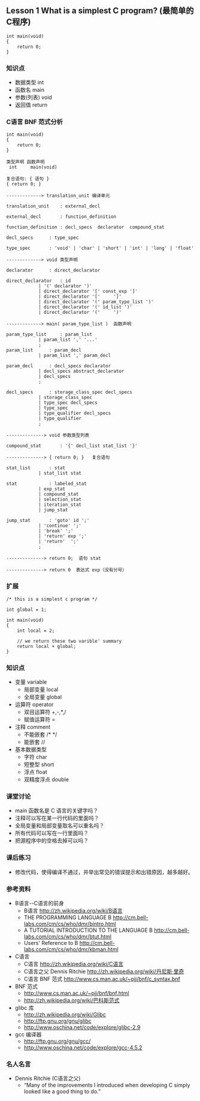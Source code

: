 ## Lesson 1 What is a simplest C program? (最简单的C程序)
	int main(void)
	{
		return 0;
	}

### 知识点
* 数据类型 int 
* 函数名 main 
* 参数(列表) void 
* 返回值 return 

### C语言 BNF 范式分析
	
	int main(void)
	{
		return 0;
	}
	
	类型声明 函数声明
	 int     main(void)
	 
	复合语句: { 语句 }
	{ return 0; }
	
	-------------> translation_unit 编译单元
	
	translation_unit	: external_decl
	
	external_decl		: function_definition
	
	function_definition	: decl_specs  declarator  compound_stat
				
	decl_specs		: type_spec
	
	type_spec		: 'void' | 'char' | 'short' | 'int' | 'long' | 'float'
	
	-------------> void	类型声明
	
	declarator		: direct_declarator
	
	direct_declarator	: id
				| '(' declarator ')'
				| direct_declarator '[' const_exp ']'
				| direct_declarator '['		']'
				| direct_declarator '(' param_type_list ')'
				| direct_declarator '(' id_list ')'
				| direct_declarator '('		')'
	
	-------------> main( param_type_list )	函数声明
	
	param_type_list		: param_list
				| param_list ',' '...'
				;
	param_list		: param_decl
				| param_list ',' param_decl
	
	param_decl		: decl_specs declarator
				| decl_specs abstract_declarator
				| decl_specs
				;
	
	decl_specs		: storage_class_spec decl_specs
				| storage_class_spec
				| type_spec decl_specs
				| type_spec
				| type_qualifier decl_specs
				| type_qualifier
				;
	
	--------------> void 参数类型列表
	
	compound_stat		: '{' decl_list stat_list '}'
	
	--------------> { return 0; }	复合语句
	
	stat_list		: stat
				| stat_list stat
	
	stat			: labeled_stat
				| exp_stat
				| compound_stat
				| selection_stat
				| iteration_stat
				| jump_stat
	
	jump_stat		: 'goto' id ';'
				| 'continue' ';'
				| 'break' ';'
				| 'return' exp ';'
				| 'return'	';'
				;
	
	--------------> return 0;  语句 stat
	
	--------------> return 0  表达式 exp（没有分号）

### 扩展

	/* this is a simplest c program */

	int global = 1;

	int main(void)
	{
		int local = 2;

		// we return these two varible' summary 
		return local + global;
	}
	
### 知识点
* 变量 variable
	- 局部变量 local
	- 全局变量 global
* 运算符 operator
	- 双目运算符 +,-,*,/
	- 赋值运算符 =
* 注释 comment 
	- 不能嵌套 /* */
	- 能嵌套 //
* 基本数据类型 
	- 字符 char
	- 短整型 short
	- 浮点 float 
	- 双精度浮点 double
	
### 课堂讨论
* main 函数名是 C 语言的关键字吗？
* 注释可以写在某一行代码的里面吗？
* 全局变量和局部变量取名可以重名吗？
* 所有代码可以写在一行里面吗？
* 把源程序中的空格去掉可以吗？ 
	
### 课后练习
* 修改代码，使得编译不通过，并举出常见的错误提示和出错原因，越多越好。
	
### 参考资料
* B语言--C语言的前身
	- B语言 <http://zh.wikipedia.org/wiki/B语言>
	- THE PROGRAMMING LANGUAGE B <http://cm.bell-labs.com/cm/cs/who/dmr/bintro.html>
	- A TUTORIAL INTRODUCTION TO THE LANGUAGE B <http://cm.bell-labs.com/cm/cs/who/dmr/btut.html>
	- Users' Reference to B <http://cm.bell-labs.com/cm/cs/who/dmr/kbman.html>
* C语言
	* C语言 <http://zh.wikipedia.org/wiki/C语言> 	
	* C语言之父 Dennis Ritchie <http://zh.wikipedia.org/wiki/丹尼斯·里奇>
	* C语言 BNF 范式 <http://www.cs.man.ac.uk/~pjj/bnf/c_syntax.bnf>	
* BNF 范式
	- <http://www.cs.man.ac.uk/~pjj/bnf/bnf.html>
	- <http://zh.wikipedia.org/wiki/巴科斯范式>
* glibc 库
	- <http://zh.wikipedia.org/wiki/Glibc>
	- <http://ftp.gnu.org/gnu/glibc>
	- <http://www.oschina.net/code/explore/glibc-2.9>
* gcc 编译器
	- <http://ftp.gnu.org/gnu/gcc/>
	- <http://www.oschina.net/code/explore/gcc-4.5.2>
	
### 名人名言
* Dennis Ritchie  (C语言之父)
	- “Many of the improvements I introduced when developing C simply looked like a good thing to do.” 

